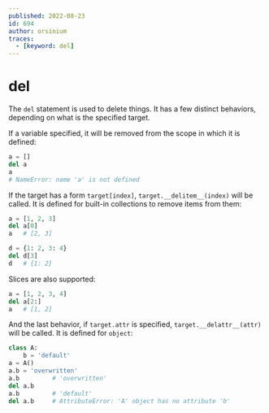 ```yaml
---
published: 2022-08-23
id: 694
author: orsinium
traces:
  - [keyword: del]
---
```


# del

The `del` statement is used to delete things. It has a few distinct behaviors, depending on what is the specified target.

If a variable specified, it will be removed from the scope in which it is defined:

```python
a = []
del a
a
# NameError: name 'a' is not defined
```

If the target has a form `target[index]`, `target.__delitem__(index)` will be called. It is defined for built-in collections to remove items from them:

```python
a = [1, 2, 3]
del a[0]
a   # [2, 3]

d = {1: 2, 3: 4}
del d[3]
d   # {1: 2}
```

Slices are also supported:

```python
a = [1, 2, 3, 4]
del a[2:]
a   # [1, 2]
```

And the last behavior, if `target.attr` is specified, `target.__delattr__(attr)` will be called. It is defined for `object`:

```python
class A:
    b = 'default'
a = A()
a.b = 'overwritten'
a.b         # 'overwritten'
del a.b
a.b         # 'default'
del a.b     # AttributeError: 'A' object has no attribute 'b'
```
